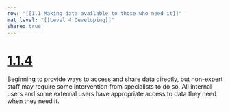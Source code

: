 ```yaml
---
row: "[[1.1 Making data available to those who need it]]"
mat_level: "[[Level 4 Developing]]"
share: true
---
```

# [1.1.4](1.1.4.md)

Beginning to provide ways to access and share data directly, but non-expert staff may require some intervention from specialists to do so. All internal users and some external users have appropriate access to data they need when they need it.
